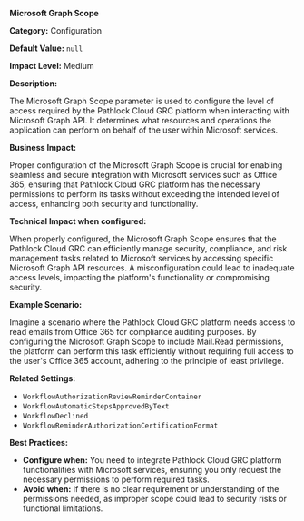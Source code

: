 **Microsoft Graph Scope**

**Category:** Configuration

**Default Value:** `null`

**Impact Level:** Medium

**Description:**

The Microsoft Graph Scope parameter is used to configure the level of access required by the Pathlock Cloud GRC platform when interacting with Microsoft Graph API. It determines what resources and operations the application can perform on behalf of the user within Microsoft services.

**Business Impact:**

Proper configuration of the Microsoft Graph Scope is crucial for enabling seamless and secure integration with Microsoft services such as Office 365, ensuring that Pathlock Cloud GRC platform has the necessary permissions to perform its tasks without exceeding the intended level of access, enhancing both security and functionality.

**Technical Impact when configured:**

When properly configured, the Microsoft Graph Scope ensures that the Pathlock Cloud GRC can efficiently manage security, compliance, and risk management tasks related to Microsoft services by accessing specific Microsoft Graph API resources. A misconfiguration could lead to inadequate access levels, impacting the platform's functionality or compromising security.

**Example Scenario:**

Imagine a scenario where the Pathlock Cloud GRC platform needs access to read emails from Office 365 for compliance auditing purposes. By configuring the Microsoft Graph Scope to include Mail.Read permissions, the platform can perform this task efficiently without requiring full access to the user's Office 365 account, adhering to the principle of least privilege.

**Related Settings:**

- `WorkflowAuthorizationReviewReminderContainer`
- `WorkflowAutomaticStepsApprovedByText`
- `WorkflowDeclined`
- `WorkflowReminderAuthorizationCertificationFormat`

**Best Practices:** 

- **Configure when:** You need to integrate Pathlock Cloud GRC platform functionalities with Microsoft services, ensuring you only request the necessary permissions to perform required tasks.
- **Avoid when:** If there is no clear requirement or understanding of the permissions needed, as improper scope could lead to security risks or functional limitations.